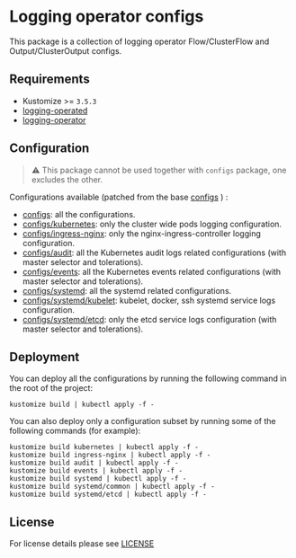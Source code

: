 # Logging operator configs

This package is a collection of logging operator Flow/ClusterFlow and Output/ClusterOutput configs.

## Requirements

- Kustomize >= `3.5.3`
- [logging-operated](../logging-operated)
- [logging-operator](../logging-operator)

## Configuration

> ⚠️ This package cannot be used together with `configs` package, one excludes the other.

Configurations available (patched from the base [configs](../configs) ) :

- [configs](configs): all the configurations.
- [configs/kubernetes](configs/kubernetes): only the cluster wide pods logging configuration.
- [configs/ingress-nginx](configs/ingress-nginx): only the nginx-ingress-controller logging configuration.
- [configs/audit](configs/audit): all the Kubernetes audit logs related configurations (with master selector and tolerations).
- [configs/events](configs/events): all the Kubernetes events related configurations (with master selector and tolerations).
- [configs/systemd](configs/systemd): all the systemd related configurations.
- [configs/systemd/kubelet](configs/systemd/common): kubelet, docker, ssh systemd service logs configuration.
- [configs/systemd/etcd](configs/systemd/etcd): only the etcd service logs configuration (with master selector and tolerations).

## Deployment

You can deploy all the configurations by running the following command in the root of the project:

```shell
kustomize build | kubectl apply -f -
```

You can also deploy only a configuration subset by running some of the following commands (for example):

```shell
kustomize build kubernetes | kubectl apply -f -
kustomize build ingress-nginx | kubectl apply -f -
kustomize build audit | kubectl apply -f -
kustomize build events | kubectl apply -f -
kustomize build systemd | kubectl apply -f -
kustomize build systemd/common | kubectl apply -f -
kustomize build systemd/etcd | kubectl apply -f -
```

## License

For license details please see [LICENSE](../../LICENSE)

